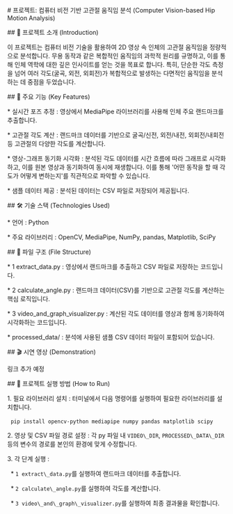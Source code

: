 \# 프로젝트: 컴퓨터 비전 기반 고관절 움직임 분석 (Computer Vision-based Hip Motion Analysis)



\## 📌 프로젝트 소개 (Introduction)



이 프로젝트는 컴퓨터 비전 기술을 활용하여 2D 영상 속 인체의 고관절 움직임을 정량적으로 분석합니다. 무용 동작과 같은 복합적인 움직임의 과학적 원리를 규명하고, 이를 통해 인체 역학에 대한 깊은 인사이트를 얻는 것을 목표로 합니다. 특히, 단순한 각도 측정을 넘어 여러 각도(굴곡, 외전, 외회전)가 복합적으로 발생하는 다면적인 움직임을 분석하는 데 중점을 두었습니다.



\## 🚀 주요 기능 (Key Features)



\* 실시간 포즈 추정 : 영상에서 MediaPipe 라이브러리를 사용해 인체 주요 랜드마크를 추출합니다.

\* 고관절 각도 계산 : 랜드마크 데이터를 기반으로 굴곡/신전, 외전/내전, 외회전/내회전 등 고관절의 다양한 각도를 계산합니다.

\* 영상-그래프 동기화 시각화 : 분석된 각도 데이터를 시간 흐름에 따라 그래프로 시각화하고, 이를 원본 영상과 동기화하여 동시에 재생합니다. 이를 통해 '어떤 동작을 할 때 각도가 어떻게 변하는지'를 직관적으로 파악할 수 있습니다.

\* 샘플 데이터 제공 : 분석된 데이터는 CSV 파일로 저장되어 제공됩니다.



\## 🛠️ 기술 스택 (Technologies Used)



\* 언어 : Python

\* 주요 라이브러리 : OpenCV, MediaPipe, NumPy, pandas, Matplotlib, SciPy



\## 📁 파일 구조 (File Structure)



\* 1 extract\_data.py : 영상에서 랜드마크를 추출하고 CSV 파일로 저장하는 코드입니다.

\* 2 calculate\_angle.py : 랜드마크 데이터(CSV)를 기반으로 고관절 각도를 계산하는 핵심 로직입니다.

\* 3 video\_and\_graph\_visualizer.py : 계산된 각도 데이터를 영상과 함께 동기화하여 시각화하는 코드입니다.

\* processed\_data/ : 분석에 사용된 샘플 CSV 데이터 파일이 포함되어 있습니다.



\## 🎬 시연 영상 (Demonstration)



링크 추가 예정



\## 🚀 프로젝트 실행 방법 (How to Run)



1\.  필요 라이브러리 설치 : 터미널에서 다음 명령어를 실행하여 필요한 라이브러리를 설치합니다.

&nbsp;   `pip install opencv-python mediapipe numpy pandas matplotlib scipy`

2\.  영상 및 CSV 파일 경로 설정 : 각 py 파일 내 `VIDEO\_DIR`, `PROCESSED\_DATA\_DIR` 등의 변수의 경로를 본인의 환경에 맞게 수정합니다.

3\.  각 단계 실행 :

&nbsp;   \* `1 extract\_data.py`를 실행하여 랜드마크 데이터를 추출합니다.

&nbsp;   \* `2 calculate\_angle.py`를 실행하여 각도를 계산합니다.

&nbsp;   \* `3 video\_and\_graph\_visualizer.py`를 실행하여 최종 결과물을 확인합니다.

